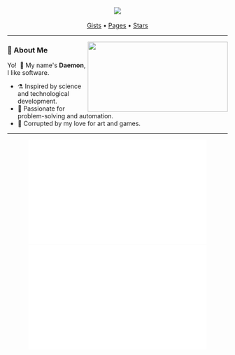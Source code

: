 <!-- Github Profile Readme -->

<!-- Banner -->

<div align="center">
<a href="#"><img src="assets/start.gif"/></a>

<a href="https://gist.github.com/daephx" target="_blank" rel="noopener noreferrer">Gists</a>
•&nbsp;<a href="https://daephx.github.io" target="_blank" rel="noopener noreferrer">Pages</a>
•&nbsp;<a href="https://github.com/daephx/stars" target="_blank" rel="noopener noreferrer">Stars</a>

</div>

<hr>

<!-- Introduction -->

<img align=right height="160px" width="320px" src="assets/delete.gif"/>

### :space_invader: About Me

Yo!&nbsp; :wave: My name's **Daemon**, I like software.

- :alembic: Inspired by science and technological development.
- :heartbeat: Passionate for problem-solving and automation.
- :anger: Corrupted by my love for art and games.

<hr>

<!-- Statistics -->

<div align=center>
<a href="#"><img height="238px" src="https://raw.githubusercontent.com/daephx/github-stats/output/generated/overview.svg"/></a>
<a href="#"><img height="238px" src="https://raw.githubusercontent.com/daephx/github-stats/output/generated/languages.svg"/></a>
</div>
